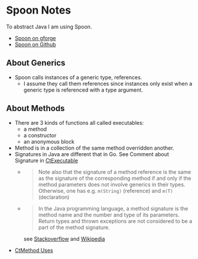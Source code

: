 # Spoon Notes

To abstract Java I am using Spoon.

- [Spoon on gforge](https://spoon.gforge.inria.fr/)
- [Spoon on Github](https://github.com/INRIA/spoon)

## About Generics

- Spoon calls instances of a generic type, references.
  - I assume they call them references since instances only exist when a
    generic type is referenced with a type argument.

## About Methods

- There are 3 kinds of functions all called executables:
  - a method
  - a constructor
  - an anonymous block
- Method is in a collection of the same method overridden another.
- Signatures in Java are different that in Go. See Comment about Signature in
  [CtExecutable](https://github.com/INRIA/spoon/blob/master/src/main/java/spoon/reflect/declaration/CtExecutable.java#L122-L141)
  - > Note also that the signature of a method reference is the same as
      the signature of the corresponding method if and only if the method
      parameters does not involve generics in their types.
      Otherwise, one has e.g. `m(String)` (reference) and `m(T)` (declaration)
  - > In the Java programming language, a method signature is the method name
      and the number and type of its parameters.
      Return types and thrown exceptions are not considered
      to be a part of the method signature.

      see [Stackoverflow](https://stackoverflow.com/questions/16149285/does-a-methods-signature-in-java-include-its-return-type)
      and [Wikipedia](https://en.wikipedia.org/wiki/Type_signature)
- [CtMethod Uses](https://spoon.gforge.inria.fr/mvnsites/spoon-core/apidocs/spoon/reflect/declaration/class-use/CtMethod.html)
